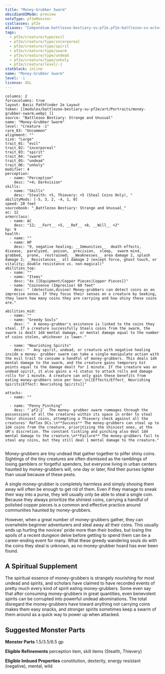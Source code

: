 ```yaml
---
title: "Money-Grubber Swarm"
obsidianUIMode: preview
noteType: pf2eMonster
cssClasses: pf2e
aliases: "Compendium.battlezoo-bestiary-su-pf2e.pf2e-battlezoo-su-actors.Actor.Jv1sYa1MSLhTu4ub" 
tags:
  - pf2e/creature/type/evil
  - pf2e/creature/type/incorporeal
  - pf2e/creature/type/spirit
  - pf2e/creature/type/swarm
  - pf2e/creature/type/undead
  - pf2e/creature/type/unholy
  - pf2e/creature/level/-1
statblock: inline
name: "Money-Grubber Swarm"
level: -1
license: OGL
---
```


```statblock
columns: 2
forcecolumns: true
layout: Basic Pathfinder 2e Layout
token: [[modules/battlezoo-bestiary-su-pf2e/art/Portraits/money-grubber-swarm.webp| ]]
source: "Battlezoo Bestiary: Strange and Unusual"
name: "Money-Grubber Swarm"
level: "Creature -1"
rare_03: "Uncommon"
alignment: ""
size: "Large"
trait_01: "evil"
trait_02: "incorporeal"
trait_03: "spirit"
trait_04: "swarm"
trait_05: "undead"
trait_06: "unholy"
modifier: 4
perception:
  - name: "Perception"
    desc: "+4; Darkvision"
skills:
  - name: "Skills"
    desc: "Stealth: +5, Thievery: +5 (Steal Coins Only), "
abilityMods: [-5, 3, 2, -4, 1, 0]
speed: 20 feet
sourcebook: "_Battlezoo Bestiary: Strange and Unusual_"
ac: 12
armorclass:
  - name: AC
    desc: "12; __Fort__ +5, __Ref__ +8, __Will__ +2"
hp: 9
health:
  - name: ""
  - name: HP
    desc: "9, negative healing; __Immunities__  death effects,  disease,  paralyzed,  poison,  precision,  sleep,  swarm mind,  grabbed,  prone,  restrained; __Weaknesses__ area damage 2, splash damage 2; __Resistances__ all damage 2 (except force, ghost touch, or vitality; double resistance vs. non-magical)"
abilities_top:
  - name: ""
  - name: "Items"
    desc: "4x [[Equipment/Copper Pieces|Copper Pieces]]"
  - name: "Coinsense (Imprecise) 60 feet"
    desc: " (detection,divine) Money-grubbers can detect coins as an imprecise sense. If they focus their senses on a creature by Seeking, they learn how many coins they are carrying and how shiny these coins are."

abilities_mid:
  - name: ""
  - name: "Greedy Souls"
    desc: "  A money-grubber's existence is linked to the coins they steal. If a creature successfully Steals coins from the swarm, the swarm is dealt 1d4 mental damage, or mental damage equal to the number of coins stolen, whichever is lower."

  - name: "Nourishing Spirits"
    desc: "  Any spirit, undead, or creature with negative healing inside a money- grubber swarm can take a single manipulate action with the evil trait to consume a handful of money-grubbers. This deals 1d4 mental damage to the swarm, and the creature gains temporary hit points equal to the damage dealt for 1 minute. If the creature was an undead spirit, it also gains a +1 status to attack rolls and damage rolls for 1 minute. A creature can only gain these benefits from eating money-grubbers once per hour.\n[[Effects/Effect_ Nourishing Spirits|Effect: Nourishing Spirits]]"

attacks:
  - name: ""

  - name: "Penny Pinching"
    desc: "`pf2:2`  The money- grubber swarm rummages through the possessions of all the creatures within its space in order to steal their shiniest coins, attempting a Thievery check against all the creatures' Reflex DCs.\n**Success** The money-grubbers can steal up to 1d4 coins from the creature, prioritizing the shiniest ones, at the GM's discretion. The constant tickling and pinching also deal 1d4 mental damage to the creature.\n**Failure** The money-grubbers fail to steal any coins, but they still deal 1 mental damage to the creature."
 
```



Money-grubbers are tiny undead that gather together to pilfer shiny coins. Sightings of the tiny creatures are often dismissed as the ramblings of losing gamblers or forgetful spenders, but everyone living in urban centers haunted by money-grubbers will, one day or later, find their purses lighter than usual because of these pests.

A single money-grubber is completely harmless and simply shooing them away will often be enough to get rid of them. Even if they manage to sneak their way into a purse, they will usually only be able to steal a single coin. Because they always prioritize the shiniest coins, carrying a handful of polished copper pieces is a common and effective practice around communities haunted by money-grubbers.

However, when a great number of money-grubbers gather, they can overwhelm beginner adventurers and steal away all their coins. This usually ends up hurting the novices' pride more than their bodies, but losing the spoils of a recent dungeon delve before getting to spend them can be a career-ending event for many. What these greedy wandering souls do with the coins they steal is unknown, as no money-grubber hoard has ever been found.

## A Spiritual Supplement

The spiritual essence of money-grubbers is strangely nourishing for most undead and spirits, and scholars have claimed to have recorded events of pretty much every kind of spirit eating money-grubbers. Some even say that after consuming money-grubbers in great quantities, even benevolent spirits can be corrupted into powerful undead abominations. The total disregard the money-grubbers have toward anything not carrying coins makes them easy snacks, and stronger spirits sometimes keep a swarm of them around as a quick way to power up when attacked.

## Suggested Monster Parts

**Monster Parts** 1.5/3.5/6.5 gp

**Eligible Refinements** perception item, skill items (Stealth, Thievery)

**Eligible Imbued Properties** constitution, dexterity, energy resistant (negative), mental, wild
